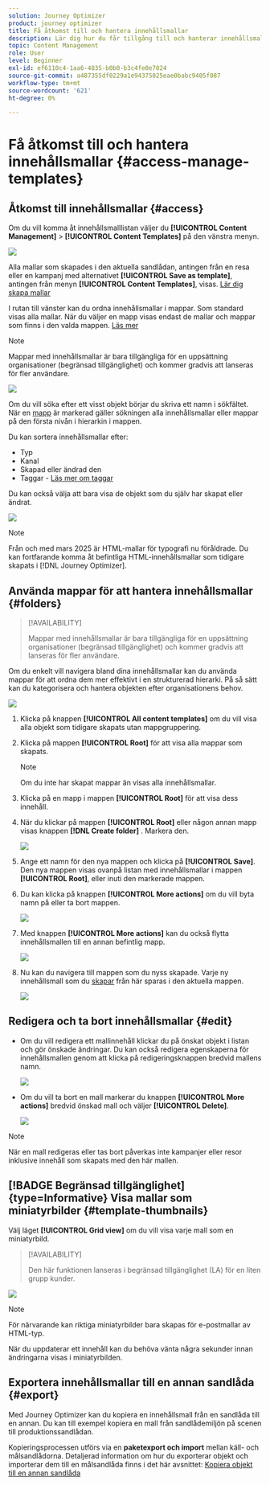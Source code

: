 ```yaml
---
solution: Journey Optimizer
product: journey optimizer
title: Få åtkomst till och hantera innehållsmallar
description: Lär dig hur du får tillgång till och hanterar innehållsmallar
topic: Content Management
role: User
level: Beginner
exl-id: ef6110c4-1aa6-4835-b0b0-b3c4fe0e7024
source-git-commit: a487355df0229a1e94375025eae0babc9405f087
workflow-type: tm+mt
source-wordcount: '621'
ht-degree: 0%

---
```


# Få åtkomst till och hantera innehållsmallar {#access-manage-templates}

## Åtkomst till innehållsmallar {#access}

Om du vill komma åt innehållsmalllistan väljer du **[!UICONTROL Content Management]** > **[!UICONTROL Content Templates]** på den vänstra menyn.

![](assets/content-template-list.png)

Alla mallar som skapades i den aktuella sandlådan, antingen från en resa eller en kampanj med alternativet **[!UICONTROL Save as template]**, antingen från menyn **[!UICONTROL Content Templates]**, visas. [Lär dig skapa mallar](#create-content-templates)

I rutan till vänster kan du ordna innehållsmallar i mappar. Som standard visas alla mallar. När du väljer en mapp visas endast de mallar och mappar som finns i den valda mappen. [Läs mer](#folders)

>[!NOTE]
>
>Mappar med innehållsmallar är bara tillgängliga för en uppsättning organisationer (begränsad tillgänglighet) och kommer gradvis att lanseras för fler användare.

![](assets/content-template-list-folders.png)

Om du vill söka efter ett visst objekt börjar du skriva ett namn i sökfältet. När en [mapp](#folders) är markerad gäller sökningen alla innehållsmallar eller mappar på den första nivån i hierarkin i mappen<!--(not nested items)-->.

Du kan sortera innehållsmallar efter:
* Typ
* Kanal
* Skapad eller ändrad den
* Taggar - [Läs mer om taggar](../start/search-filter-categorize.md#tags)

Du kan också välja att bara visa de objekt som du själv har skapat eller ändrat.

![](assets/content-template-list-filters.png)

>[!NOTE]
>
>Från och med mars 2025 är HTML-mallar för typografi nu föråldrade. Du kan fortfarande komma åt befintliga HTML-innehållsmallar som tidigare skapats i [!DNL Journey Optimizer].

## Använda mappar för att hantera innehållsmallar {#folders}

>[!AVAILABILITY]
>
>Mappar med innehållsmallar är bara tillgängliga för en uppsättning organisationer (begränsad tillgänglighet) och kommer gradvis att lanseras för fler användare.

Om du enkelt vill navigera bland dina innehållsmallar kan du använda mappar för att ordna dem mer effektivt i en strukturerad hierarki. På så sätt kan du kategorisera och hantera objekten efter organisationens behov.

![](assets/content-template-folders.png)

1. Klicka på knappen **[!UICONTROL All content templates]** om du vill visa alla objekt som tidigare skapats utan mappgruppering.

1. Klicka på mappen **[!UICONTROL Root]** för att visa alla mappar som skapats.

   >[!NOTE]
   >
   >Om du inte har skapat mappar än visas alla innehållsmallar.

1. Klicka på en mapp i mappen **[!UICONTROL Root]** för att visa dess innehåll.

1. När du klickar på mappen **[!UICONTROL Root]** eller någon annan mapp visas knappen **[!DNL Create folder]** . Markera den.

   ![](assets/content-template-create-folder.png)

1. Ange ett namn för den nya mappen och klicka på **[!UICONTROL Save]**. Den nya mappen visas ovanpå listan med innehållsmallar i mappen **[!UICONTROL Root]**, eller inuti den markerade mappen.

1. Du kan klicka på knappen **[!UICONTROL More actions]** om du vill byta namn på eller ta bort mappen.

   ![](assets/content-template-folder-more-actions.png)

1. Med knappen **[!UICONTROL More actions]** kan du också flytta innehållsmallen till en annan befintlig mapp.

   ![](assets/content-template-folder-moved.png)

1. Nu kan du navigera till mappen som du nyss skapade. Varje ny innehållsmall som du [skapar](create-content-templates.md) från här sparas i den aktuella mappen.

   ![](assets/content-template-folder-create.png)

## Redigera och ta bort innehållsmallar {#edit}

* Om du vill redigera ett mallinnehåll klickar du på önskat objekt i listan och gör önskade ändringar. Du kan också redigera egenskaperna för innehållsmallen genom att klicka på redigeringsknappen bredvid mallens namn.

  ![](assets/content-template-edit.png)

* Om du vill ta bort en mall markerar du knappen **[!UICONTROL More actions]** bredvid önskad mall och väljer **[!UICONTROL Delete]**.

  ![](assets/content-template-list-delete.png)

>[!NOTE]
>
>När en mall redigeras eller tas bort påverkas inte kampanjer eller resor inklusive innehåll som skapats med den här mallen.

## [!BADGE Begränsad tillgänglighet]{type=Informative} Visa mallar som miniatyrbilder {#template-thumbnails}

Välj läget **[!UICONTROL Grid view]** om du vill visa varje mall som en miniatyrbild.

>[!AVAILABILITY]
>
>Den här funktionen lanseras i begränsad tillgänglighet (LA) för en liten grupp kunder.

![](assets/content-template-grid-view.png)

>[!NOTE]
>
>För närvarande kan riktiga miniatyrbilder bara skapas för e-postmallar av HTML-typ.

När du uppdaterar ett innehåll kan du behöva vänta några sekunder innan ändringarna visas i miniatyrbilden.

## Exportera innehållsmallar till en annan sandlåda {#export}

Med Journey Optimizer kan du kopiera en innehållsmall från en sandlåda till en annan. Du kan till exempel kopiera en mall från sandlådemiljön på scenen till produktionssandlådan.

Kopieringsprocessen utförs via en **paketexport och import** mellan käll- och målsandlådorna. Detaljerad information om hur du exporterar objekt och importerar dem till en målsandlåda finns i det här avsnittet: [Kopiera objekt till en annan sandlåda](../configuration/copy-objects-to-sandbox.md)
